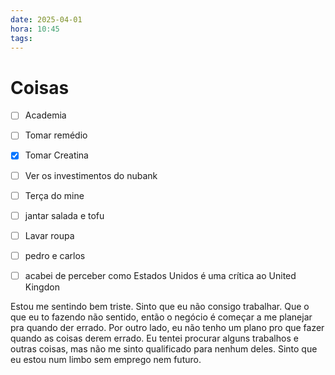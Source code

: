 ```yaml
---
date: 2025-04-01
hora: 10:45
tags:
---
```





# Coisas
- [ ] Academia
- [ ] Tomar remédio
- [x] Tomar Creatina
- [ ] Ver os investimentos do nubank
- [ ] Terça do mine
- [ ] jantar salada e tofu
- [ ] Lavar roupa
- [ ] pedro e carlos
- [ ] acabei de perceber como Estados Unidos é uma crítica ao United Kingdon


Estou me sentindo bem triste. Sinto que eu não consigo trabalhar. Que o que eu to fazendo não sentido, então o negócio é começar a me planejar pra quando der errado. Por outro lado, eu não tenho um plano pro que fazer quando as coisas derem errado. Eu tentei procurar alguns trabalhos e outras coisas, mas não me sinto qualificado para nenhum deles. Sinto que eu estou num limbo sem emprego nem futuro.